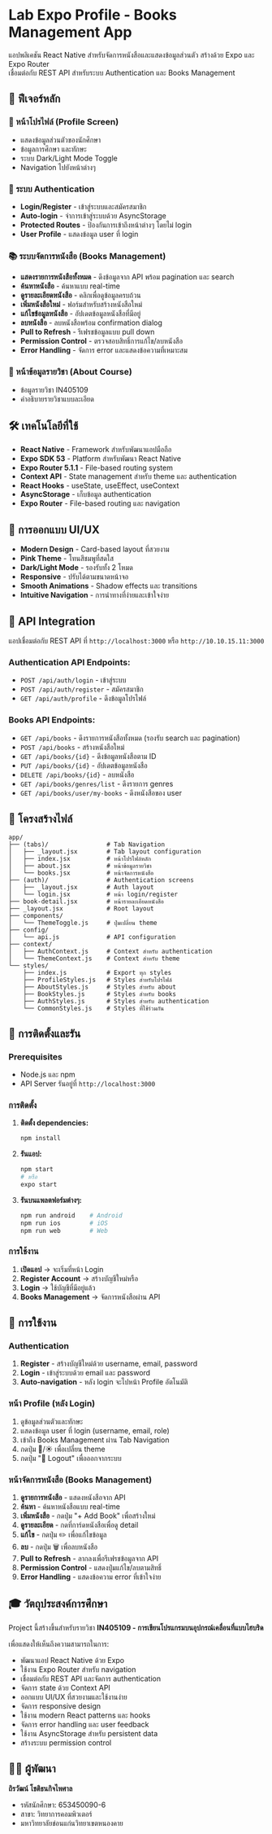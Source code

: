 # Lab Expo Profile - Books Management App

แอปพลิเคชัน React Native สำหรับจัดการหนังสือและแสดงข้อมูลส่วนตัว สร้างด้วย Expo และ Expo Router  
เชื่อมต่อกับ REST API สำหรับระบบ Authentication และ Books Management

## 🎯 ฟีเจอร์หลัก

### 📱 หน้าโปรไฟล์ (Profile Screen)
- แสดงข้อมูลส่วนตัวของนักศึกษา
- ข้อมูลการศึกษา และทักษะ
- ระบบ Dark/Light Mode Toggle
- Navigation ไปยังหน้าต่างๆ

### 🔐 ระบบ Authentication
- **Login/Register** - เข้าสู่ระบบและสมัครสมาชิก
- **Auto-login** - จำการเข้าสู่ระบบด้วย AsyncStorage
- **Protected Routes** - ป้องกันการเข้าถึงหน้าต่างๆ โดยไม่ login
- **User Profile** - แสดงข้อมูล user ที่ login

### 📚 ระบบจัดการหนังสือ (Books Management)
- **แสดงรายการหนังสือทั้งหมด** - ดึงข้อมูลจาก API พร้อม pagination และ search
- **ค้นหาหนังสือ** - ค้นหาแบบ real-time
- **ดูรายละเอียดหนังสือ** - คลิกเพื่อดูข้อมูลครบถ้วน
- **เพิ่มหนังสือใหม่** - ฟอร์มสำหรับสร้างหนังสือใหม่
- **แก้ไขข้อมูลหนังสือ** - อัปเดตข้อมูลหนังสือที่มีอยู่
- **ลบหนังสือ** - ลบหนังสือพร้อม confirmation dialog
- **Pull to Refresh** - รีเฟรชข้อมูลแบบ pull down
- **Permission Control** - ตรวจสอบสิทธิ์การแก้ไข/ลบหนังสือ
- **Error Handling** - จัดการ error และแสดงข้อความที่เหมาะสม

### 📖 หน้าข้อมูลรายวิชา (About Course)
- ข้อมูลรายวิชา IN405109
- คำอธิบายรายวิชาแบบละเอียด

## 🛠️ เทคโนโลยีที่ใช้

- **React Native** - Framework สำหรับพัฒนาแอปมือถือ
- **Expo SDK 53** - Platform สำหรับพัฒนา React Native
- **Expo Router 5.1.1** - File-based routing system
- **Context API** - State management สำหรับ theme และ authentication
- **React Hooks** - useState, useEffect, useContext
- **AsyncStorage** - เก็บข้อมูล authentication
- **Expo Router** - File-based routing และ navigation

## 🎨 การออกแบบ UI/UX

- **Modern Design** - Card-based layout ที่สวยงาม
- **Pink Theme** - โทนสีชมพูที่สดใส
- **Dark/Light Mode** - รองรับทั้ง 2 โหมด
- **Responsive** - ปรับได้ตามขนาดหน้าจอ
- **Smooth Animations** - Shadow effects และ transitions
- **Intuitive Navigation** - การนำทางที่ง่ายและเข้าใจง่าย

## 🔌 API Integration

แอปเชื่อมต่อกับ REST API ที่ `http://localhost:3000` หรือ `http://10.10.15.11:3000`

### Authentication API Endpoints:
- `POST /api/auth/login` - เข้าสู่ระบบ
- `POST /api/auth/register` - สมัครสมาชิก
- `GET /api/auth/profile` - ดึงข้อมูลโปรไฟล์

### Books API Endpoints:
- `GET /api/books` - ดึงรายการหนังสือทั้งหมด (รองรับ search และ pagination)
- `POST /api/books` - สร้างหนังสือใหม่
- `GET /api/books/{id}` - ดึงข้อมูลหนังสือตาม ID
- `PUT /api/books/{id}` - อัปเดตข้อมูลหนังสือ
- `DELETE /api/books/{id}` - ลบหนังสือ
- `GET /api/books/genres/list` - ดึงรายการ genres
- `GET /api/books/user/my-books` - ดึงหนังสือของ user

## 📁 โครงสร้างไฟล์

```
app/
├── (tabs)/                # Tab Navigation
│   ├── _layout.jsx        # Tab layout configuration
│   ├── index.jsx          # หน้าโปรไฟล์หลัก
│   ├── about.jsx          # หน้าข้อมูลรายวิชา
│   └── books.jsx          # หน้าจัดการหนังสือ
├── (auth)/                # Authentication screens
│   ├── _layout.jsx        # Auth layout
│   └── login.jsx          # หน้า login/register
├── book-detail.jsx        # หน้ารายละเอียดหนังสือ
├── _layout.jsx            # Root layout
├── components/
│   └── ThemeToggle.js     # ปุ่มเปลี่ยน theme
├── config/
│   └── api.js             # API configuration
├── context/
│   ├── AuthContext.js     # Context สำหรับ authentication
│   └── ThemeContext.js    # Context สำหรับ theme
└── styles/
    ├── index.js           # Export ทุก styles
    ├── ProfileStyles.js   # Styles สำหรับโปรไฟล์
    ├── AboutStyles.js     # Styles สำหรับ about
    ├── BookStyles.js      # Styles สำหรับ books
    ├── AuthStyles.js      # Styles สำหรับ authentication
    └── CommonStyles.js    # Styles ที่ใช้ร่วมกัน
```

## 🚀 การติดตั้งและรัน

### Prerequisites
- Node.js และ npm
- API Server รันอยู่ที่ `http://localhost:3000`

### การติดตั้ง
1. **ติดตั้ง dependencies:**
   ```bash
   npm install
   ```

2. **รันแอป:**
   ```bash
   npm start
   # หรือ
   expo start
   ```

3. **รันบนแพลตฟอร์มต่างๆ:**
   ```bash
   npm run android    # Android
   npm run ios        # iOS  
   npm run web        # Web
   ```

### การใช้งาน
1. **เปิดแอป** → จะเริ่มที่หน้า Login
2. **Register Account** → สร้างบัญชีใหม่หรือ
3. **Login** → ใช้บัญชีที่มีอยู่แล้ว
4. **Books Management** → จัดการหนังสือผ่าน API

## 📱 การใช้งาน

### Authentication
1. **Register** - สร้างบัญชีใหม่ด้วย username, email, password
2. **Login** - เข้าสู่ระบบด้วย email และ password
3. **Auto-navigation** - หลัง login จะไปหน้า Profile อัตโนมัติ

### หน้า Profile (หลัง Login)
1. ดูข้อมูลส่วนตัวและทักษะ
2. แสดงข้อมูล user ที่ login (username, email, role)
3. เข้าถึง Books Management ผ่าน Tab Navigation
4. กดปุ่ม 🌙/☀️ เพื่อเปลี่ยน theme
5. กดปุ่ม "🚪 Logout" เพื่อออกจากระบบ

### หน้าจัดการหนังสือ (Books Management)
1. **ดูรายการหนังสือ** - แสดงหนังสือจาก API
2. **ค้นหา** - ค้นหาหนังสือแบบ real-time
3. **เพิ่มหนังสือ** - กดปุ่ม "+ Add Book" เพื่อสร้างใหม่
4. **ดูรายละเอียด** - กดที่การ์ดหนังสือเพื่อดู detail
5. **แก้ไข** - กดปุ่ม ✏️ เพื่อแก้ไขข้อมูล
6. **ลบ** - กดปุ่ม 🗑️ เพื่อลบหนังสือ
7. **Pull to Refresh** - ลากลงเพื่อรีเฟรชข้อมูลจาก API
8. **Permission Control** - แสดงปุ่มแก้ไข/ลบตามสิทธิ์
9. **Error Handling** - แสดงข้อความ error ที่เข้าใจง่าย

## 🎓 วัตถุประสงค์การศึกษา

Project นี้สร้างขึ้นสำหรับรายวิชา **IN405109 - การเขียนโปรแกรมบนอุปกรณ์เคลื่อนที่แบบไฮบริด** 

เพื่อแสดงให้เห็นถึงความสามารถในการ:
- พัฒนาแอป React Native ด้วย Expo
- ใช้งาน Expo Router สำหรับ navigation
- เชื่อมต่อกับ REST API และจัดการ authentication
- จัดการ state ด้วย Context API
- ออกแบบ UI/UX ที่สวยงามและใช้งานง่าย
- จัดการ responsive design
- ใช้งาน modern React patterns และ hooks
- จัดการ error handling และ user feedback
- ใช้งาน AsyncStorage สำหรับ persistent data
- สร้างระบบ permission control

## 👨‍🎓 ผู้พัฒนา

**ถิรวัฒน์ โชติธนกิจไพศาล**
- รหัสนักศึกษา: 653450090-6
- สาขา: วิทยาการคอมพิวเตอร์
- มหาวิทยาลัยข่อนแก่นวิทยาเขตหนองคาย
